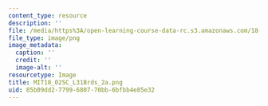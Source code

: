 ```yaml
---
content_type: resource
description: ''
file: /media/https%3A/open-learning-course-data-rc.s3.amazonaws.com/18-02sc-multivariable-calculus-fall-2010/85b09dd27799680770bb6bfbb4e85e32_MIT18_02SC_L31Brds_2a.png
file_type: image/png
image_metadata:
  caption: ''
  credit: ''
  image-alt: ''
resourcetype: Image
title: MIT18_02SC_L31Brds_2a.png
uid: 85b09dd2-7799-6807-70bb-6bfbb4e85e32
---
```

